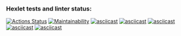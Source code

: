 ### Hexlet tests and linter status:
[![Actions Status](https://github.com/philologistIsCodingHere/frontend-project-44/workflows/hexlet-check/badge.svg)](https://github.com/philologistIsCodingHere/frontend-project-44/actions)
[![Maintainability](https://api.codeclimate.com/v1/badges/3ce6ce45c47712dd9ace/maintainability)](https://codeclimate.com/github/philologistIsCodingHere/frontend-project-44/maintainability)
[![asciicast](https://asciinema.org/a/9Nuxpwdbd3aw4ByW7BRQSdQam.svg)](https://asciinema.org/a/9Nuxpwdbd3aw4ByW7BRQSdQam)
[![asciicast](https://asciinema.org/a/XofgT9IHxjcZ1I1U2TUWfPl3J.svg)](https://asciinema.org/a/XofgT9IHxjcZ1I1U2TUWfPl3J)
[![asciicast](https://asciinema.org/a/doxHT2Tgnj1bcgrk5wqXpjqUA.svg)](https://asciinema.org/a/doxHT2Tgnj1bcgrk5wqXpjqUA)
[![asciicast](https://asciinema.org/a/kNs9EVKYhTTjv0cl4tC4dxqQG.svg)](https://asciinema.org/a/kNs9EVKYhTTjv0cl4tC4dxqQG)
[![asciicast](https://asciinema.org/a/Np71KNVUAaIdVqbcBM0zAm8d8.svg)](https://asciinema.org/a/Np71KNVUAaIdVqbcBM0zAm8d8)
